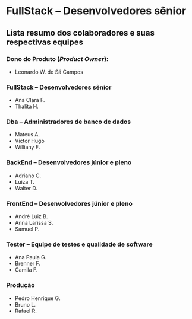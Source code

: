 # FullStack – Desenvolvedores sênior
 
## Lista resumo dos colaboradores e suas respectivas equipes
 
### Dono do Produto (*Product Owner*):
  - Leonardo W. de Sá Campos

### FullStack – Desenvolvedores sênior
 - Ana Clara F.
 - Thalita H.
 
### Dba – Administradores de banco de dados
 - Mateus A.
 - Victor Hugo
 - Williany F.
 
### BackEnd – Desenvolvedores júnior e pleno 
 - Adriano C.
 - Luiza T.
 - Walter D.
 
### FrontEnd – Desenvolvedores júnior e pleno 
 - André Luiz B.
 - Anna Larissa S.
 - Samuel P.
 
### Tester – Equipe de testes e qualidade de software 
 - Ana Paula G.
 - Brenner F.
 - Camila F.
 
### Produção
 - Pedro Henrique G.
 - Bruno L.
 - Rafael R.
